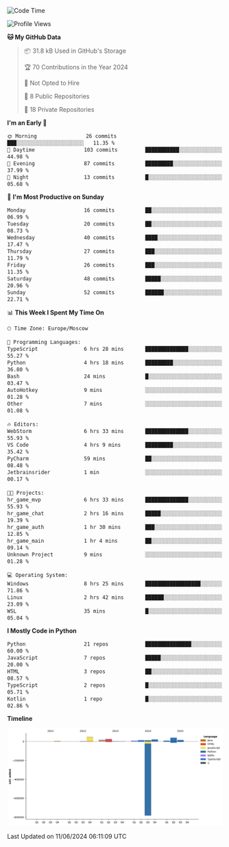 <!--START_SECTION:waka-->
![Code Time](http://img.shields.io/badge/Code%20Time-362%20hrs%2032%20mins-blue)

![Profile Views](http://img.shields.io/badge/Profile%20Views-2-blue)

**🐱 My GitHub Data** 

> 📦 31.8 kB Used in GitHub's Storage 
 > 
> 🏆 70 Contributions in the Year 2024
 > 
> 🚫 Not Opted to Hire
 > 
> 📜 8 Public Repositories 
 > 
> 🔑 18 Private Repositories 
 > 
**I'm an Early 🐤** 

```text
🌞 Morning                26 commits          ███░░░░░░░░░░░░░░░░░░░░░░   11.35 % 
🌆 Daytime                103 commits         ███████████░░░░░░░░░░░░░░   44.98 % 
🌃 Evening                87 commits          █████████░░░░░░░░░░░░░░░░   37.99 % 
🌙 Night                  13 commits          █░░░░░░░░░░░░░░░░░░░░░░░░   05.68 % 
```
📅 **I'm Most Productive on Sunday** 

```text
Monday                   16 commits          ██░░░░░░░░░░░░░░░░░░░░░░░   06.99 % 
Tuesday                  20 commits          ██░░░░░░░░░░░░░░░░░░░░░░░   08.73 % 
Wednesday                40 commits          ████░░░░░░░░░░░░░░░░░░░░░   17.47 % 
Thursday                 27 commits          ███░░░░░░░░░░░░░░░░░░░░░░   11.79 % 
Friday                   26 commits          ███░░░░░░░░░░░░░░░░░░░░░░   11.35 % 
Saturday                 48 commits          █████░░░░░░░░░░░░░░░░░░░░   20.96 % 
Sunday                   52 commits          ██████░░░░░░░░░░░░░░░░░░░   22.71 % 
```


📊 **This Week I Spent My Time On** 

```text
🕑︎ Time Zone: Europe/Moscow

💬 Programming Languages: 
TypeScript               6 hrs 28 mins       ██████████████░░░░░░░░░░░   55.27 % 
Python                   4 hrs 18 mins       █████████░░░░░░░░░░░░░░░░   36.80 % 
Bash                     24 mins             █░░░░░░░░░░░░░░░░░░░░░░░░   03.47 % 
AutoHotkey               9 mins              ░░░░░░░░░░░░░░░░░░░░░░░░░   01.28 % 
Other                    7 mins              ░░░░░░░░░░░░░░░░░░░░░░░░░   01.08 % 

🔥 Editors: 
WebStorm                 6 hrs 33 mins       ██████████████░░░░░░░░░░░   55.93 % 
VS Code                  4 hrs 9 mins        █████████░░░░░░░░░░░░░░░░   35.42 % 
PyCharm                  59 mins             ██░░░░░░░░░░░░░░░░░░░░░░░   08.48 % 
Jetbrainsrider           1 min               ░░░░░░░░░░░░░░░░░░░░░░░░░   00.17 % 

🐱‍💻 Projects: 
hr_game_mvp              6 hrs 33 mins       ██████████████░░░░░░░░░░░   55.93 % 
hr_game_chat             2 hrs 16 mins       █████░░░░░░░░░░░░░░░░░░░░   19.39 % 
hr_game_auth             1 hr 30 mins        ███░░░░░░░░░░░░░░░░░░░░░░   12.85 % 
hr_game_main             1 hr 4 mins         ██░░░░░░░░░░░░░░░░░░░░░░░   09.14 % 
Unknown Project          9 mins              ░░░░░░░░░░░░░░░░░░░░░░░░░   01.28 % 

💻 Operating System: 
Windows                  8 hrs 25 mins       ██████████████████░░░░░░░   71.86 % 
Linux                    2 hrs 42 mins       ██████░░░░░░░░░░░░░░░░░░░   23.09 % 
WSL                      35 mins             █░░░░░░░░░░░░░░░░░░░░░░░░   05.04 % 
```

**I Mostly Code in Python** 

```text
Python                   21 repos            ███████████████░░░░░░░░░░   60.00 % 
JavaScript               7 repos             █████░░░░░░░░░░░░░░░░░░░░   20.00 % 
HTML                     3 repos             ██░░░░░░░░░░░░░░░░░░░░░░░   08.57 % 
TypeScript               2 repos             █░░░░░░░░░░░░░░░░░░░░░░░░   05.71 % 
Kotlin                   1 repo              █░░░░░░░░░░░░░░░░░░░░░░░░   02.86 % 
```



**Timeline**

![Lines of Code chart](https://raw.githubusercontent.com/adlemx/adlemx/main/assets/bar_graph.png)


 Last Updated on 11/06/2024 06:11:09 UTC
<!--END_SECTION:waka-->
